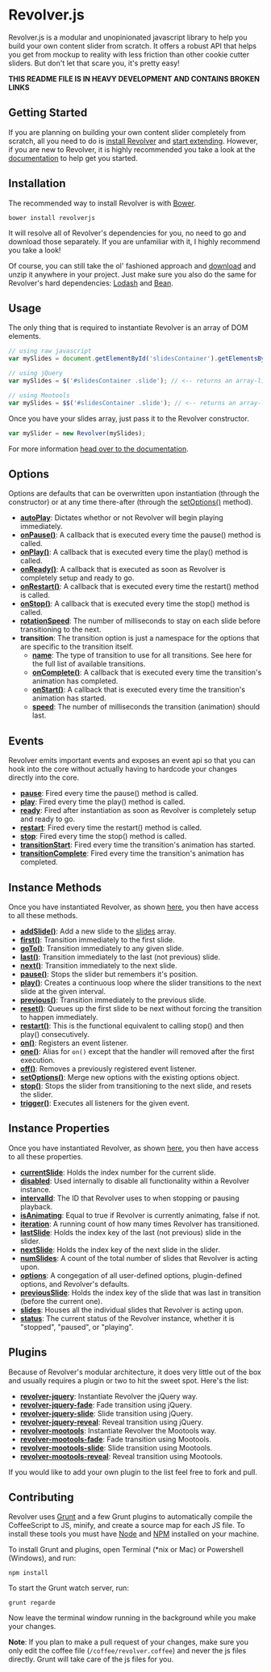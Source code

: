 # Revolver.js

Revolver.js is a modular and unopinionated javascript library to help you build your own content slider from scratch. It offers a robust API that helps you get from mockup to reality with less friction than other cookie cutter sliders. But don't let that scare you, it's pretty easy!

**THIS README FILE IS IN HEAVY DEVELOPMENT AND CONTAINS BROKEN LINKS**

## Getting Started

If you are planning on building your own content slider completely from scratch, all you need to do is [install Revolver](https://github.com/revolverjs/revolverjs#installation) and [start extending](http://revolverjs.com/docs.html#extending_revolver). However, if you are new to Revolver, it is highly recommended you take a look at the [documentation](https://github.com/revolverjs/revolverjs/tree/master/docs/README.md) to help get you started.

## Installation

The recommended way to install Revolver is with [Bower](http://bower.io/).

```shell
bower install revolverjs
```

It will resolve all of Revolver's dependencies for you, no need to go and download those separately. If you are unfamiliar with it, I highly recommend you take a look!

Of course, you can still take the ol' fashioned approach and [download](https://github.com/revolverjs/revolverjs/archive/master.zip) and unzip it anywhere in your project. Just make sure you also do the same for Revolver's hard dependencies: [Lodash](http://lodash.com/) and [Bean](https://github.com/fat/bean).

## Usage

The only thing that is required to instantiate Revolver is an array of DOM elements.

```javascript
// using raw javascript
var mySlides = document.getElementById('slidesContainer').getElementsByClassName('slide');

// using jQuery
var mySlides = $('#slidesContainer .slide'); // <-- returns an array-like object

// using Mootools
var mySlides = $$('#slidesContainer .slide'); // <-- returns an array-like object
```

Once you have your slides array, just pass it to the Revolver constructor.

```javascript
var mySlider = new Revolver(mySlides);
```

For more information [head over to the documentation](https://github.com/revolverjs/revolverjs/tree/master/docs/README.md).

## Options

Options are defaults that can be overwritten upon instantiation (through the constructor) or at any time there-after (through the [setOptions()](https://github.com/revolverjs/revolverjs/blob/master/docs/instance-methods/setoptions.md) method).

* [**autoPlay**](https://github.com/revolverjs/revolverjs/blob/master/docs/options/autoplay.md): Dictates whethor or not Revolver will begin playing immediately.
* [**onPause()**](https://github.com/revolverjs/revolverjs/blob/master/docs/options/onpause.md): A callback that is executed every time the pause() method is called.
* [**onPlay()**](https://github.com/revolverjs/revolverjs/blob/master/docs/options/onplay.md): A callback that is executed every time the play() method is called.
* [**onReady()**](https://github.com/revolverjs/revolverjs/blob/master/docs/options/onready.md): A callback that is executed as soon as Revolver is completely setup and ready to go.
* [**onRestart()**](https://github.com/revolverjs/revolverjs/blob/master/docs/options/onrestart.md): A callback that is executed every time the restart() method is called.
* [**onStop()**](https://github.com/revolverjs/revolverjs/blob/master/docs/options/onstop.md): A callback that is executed every time the stop() method is called.
* [**rotationSpeed**](https://github.com/revolverjs/revolverjs/blob/master/docs/options/rotationspeed.md): The number of milliseconds to stay on each slide before transitioning to the next.
* **transition**: The transition option is just a namespace for the options that are specific to the transition itself.
  * [**name**](https://github.com/revolverjs/revolverjs/blob/master/docs/options/transition/name.md): The type of transition to use for all transitions. See here for the full list of available transitions.
  * [**onComplete()**](https://github.com/revolverjs/revolverjs/blob/master/docs/options/transition/oncomplete.md): A callback that is executed every time the transition's animation has completed.
  * [**onStart()**](https://github.com/revolverjs/revolverjs/blob/master/docs/options/transition/onstart.md): A callback that is executed every time the transition's animation has started.
  * [**speed**](https://github.com/revolverjs/revolverjs/blob/master/docs/options/transition/speed.md): The number of milliseconds the transition (animation) should last.

## Events

Revolver emits important events and exposes an event api so that you can hook into the core without actually having to hardcode your changes directly into the core.

* [**pause**](#): Fired every time the pause() method is called.
* [**play**](#): Fired every time the play() method is called.
* [**ready**](#): Fired after instantiation as soon as Revolver is completely setup and ready to go.
* [**restart**](#): Fired every time the restart() method is called.
* [**stop**](#): Fired every time the stop() method is called.
* [**transitionStart**](#): Fired every time the transition's animation has started.
* [**transitionComplete**](#): Fired every time the transition's animation has completed.

## Instance Methods

Once you have instantiated Revolver, as shown [here](#usage), you then have access to all these methods.

* [**addSlide()**](#): Add a new slide to the [slides](#) array.
* [**first()**](#): Transition immediately to the first slide.
* [**goTo()**](#): Transition immediately to any given slide.
* [**last()**](#): Transition immediately to the last (not previous) slide.
* [**next()**](#): Transition immediately to the next slide.
* [**pause()**](#): Stops the slider but remembers it's position.
* [**play()**](#): Creates a continuous loop where the slider transitions to the next slide at the given interval.
* [**previous()**](#): Transition immediately to the previous slide.
* [**reset()**](#): Queues up the first slide to be next without forcing the transition to happen immediately.
* [**restart()**](#): This is the functional equivalent to calling stop() and then play() consecutively.
* [**on()**](#): Registers an event listener.
* [**one()**](#): Alias for `on()` except that the handler will removed after the first execution.
* [**off()**](#): Removes a previously registered event listener.
* [**setOptions()**](#): Merge new options with the existing options object.
* [**stop()**](#): Stops the slider from transitioning to the next slide, and resets the slider.
* [**trigger()**](#): Executes all listeners for the given event.

## Instance Properties

Once you have instantiated Revolver, as shown [here](#usage), you then have access to all these properties.

* [**currentSlide**](#): Holds the index number for the current slide.
* [**disabled**](#): Used internally to disable all functionality within a Revolver instance.
* [**intervalId**](#): The ID that Revolver uses to when stopping or pausing playback.
* [**isAnimating**](#): Equal to true if Revolver is currently animating, false if not.
* [**iteration**](#): A running count of how many times Revolver has transitioned.
* [**lastSlide**](#): Holds the index key of the last (not previous) slide in the slider.
* [**nextSlide**](#): Holds the index key of the next slide in the slider.
* [**numSlides**](#): A count of the total number of slides that Revolver is acting upon.
* [**options**](#): A congegation of all user-defined options, plugin-defined options, and Revolver's defaults.
* [**previousSlide**](#): Holds the index key of the slide that was last in transition (before the current one).
* [**slides**](#): Houses all the individual slides that Revolver is acting upon.
* [**status**](#): The current status of the Revolver instance, whether it is "stopped", "paused", or "playing".

## Plugins

Because of Revolver's modular architecture, it does very little out of the box and usually requires a plugin or two to hit the sweet spot. Here's the list:

* [**revolver-jquery**](https://github.com/revolverjs/revolver-jquery/tree/development): Instantiate Revolver the jQuery way.
* [**revolver-jquery-fade**](https://github.com/revolverjs/revolver-jquery-fade): Fade transition using jQuery.
* [**revolver-jquery-slide**](#): Slide transition using jQuery.
* [**revolver-jquery-reveal**](#): Reveal transition using jQuery.
* [**revolver-mootools**](https://github.com/revolverjs/revolver-mootools/tree/development): Instantiate Revolver the Mootools way.
* [**revolver-mootools-fade**](#): Fade transition using Mootools.
* [**revolver-mootools-slide**](#): Slide transition using Mootools.
* [**revolver-mootools-reveal**](#): Reveal transition using Mootools.

If you would like to add your own plugin to the list feel free to fork and pull.

## Contributing

Revolver uses [Grunt](http://gruntjs.com/) and a few Grunt plugins to automatically compile the CoffeeScript to JS, minify, and create a source map for each JS file. To install these tools you must have [Node](http://nodejs.org/) and [NPM](https://npmjs.org/) installed on your machine.

To install Grunt and plugins, open Terminal (*nix or Mac) or Powershell (Windows), and run:

```shell
npm install
```

To start the Grunt watch server, run:

```shell
grunt regarde
```

Now leave the terminal window running in the background while you make your changes.

**Note**: If you plan to make a pull request of your changes, make sure you only edit the coffee file (`/coffee/revolver.coffee`) and never the js files directly. Grunt will take care of the js files for you.
